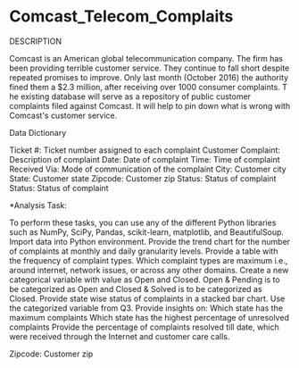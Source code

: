 # Comcast_Telecom_Complaits

DESCRIPTION

Comcast is an American global telecommunication company. The firm has been providing terrible customer service. 
They continue to fall short despite repeated promises to improve. 
Only last month (October 2016) the authority fined them a $2.3 million, after receiving over 1000 consumer complaints. T
he existing database will serve as a repository of public customer complaints filed against Comcast. 
It will help to pin down what is wrong with Comcast's customer service.

Data Dictionary

 Ticket #: Ticket number assigned to each complaint
 Customer Complaint: Description of complaint
 Date: Date of complaint
 Time: Time of complaint
 Received Via: Mode of communication of the complaint
  City: Customer city
 State: Customer state
 Zipcode: Customer zip
 Status: Status of complaint
 Status: Status of complaint

 
*Analysis Task:



To perform these tasks, you can use any of the different Python libraries such as NumPy, SciPy, Pandas, scikit-learn, matplotlib, and BeautifulSoup.
Import data into Python environment.
Provide the trend chart for the number of complaints at monthly and daily granularity levels.
Provide a table with the frequency of complaint types.
Which complaint types are maximum i.e., around internet, network issues, or across any other domains.
Create a new categorical variable with value as Open and Closed. Open & Pending is to be categorized as Open and Closed & Solved is to be categorized as Closed.
Provide state wise status of complaints in a stacked bar chart. Use the categorized variable from Q3. Provide insights on:
Which state has the maximum complaints
Which state has the highest percentage of unresolved complaints
Provide the percentage of complaints resolved till date, which were received through the Internet and customer care calls.








 Zipcode: Customer zip

